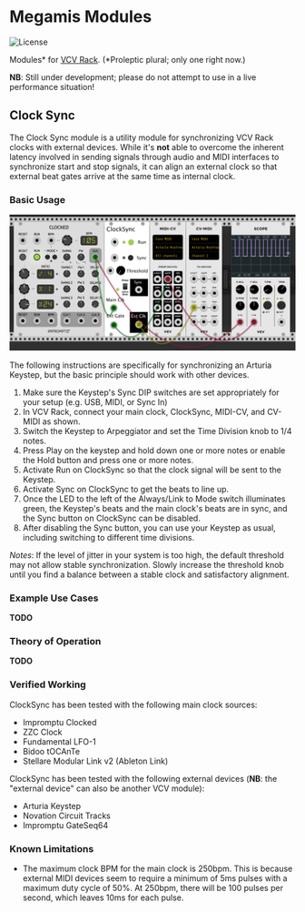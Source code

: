 # Megamis Modules

![License](https://img.shields.io/badge/license-GPLv3-blue.svg?style=flat-square)

Modules* for [VCV Rack](https://github.com/VCVRack/Rack).
(*Proleptic plural; only one right now.)

**NB**: Still under development; please do not attempt to use in a live performance situation!

## Clock Sync

The Clock Sync module is a utility module for synchronizing VCV Rack clocks with external devices. While it's **not**
able to overcome the inherent latency involved in sending signals through audio and MIDI interfaces to synchronize start
and stop signals, it can align an external clock so that external beat gates arrive at the same time as internal clock.

### Basic Usage

![IM](images/basic_connection.png)

The following instructions are specifically for synchronizing an Arturia Keystep, but the basic
principle should work with other devices.

1. Make sure the Keystep's Sync DIP switches are set appropriately for your setup (e.g. USB, MIDI, or Sync In)
1. In VCV Rack, connect your main clock, ClockSync, MIDI-CV, and CV-MIDI as shown.
1. Switch the Keystep to Arpeggiator and set the Time Division knob to 1/4 notes.
1. Press Play on the keystep and hold down one or more notes or enable the Hold button and press one or more notes.
1. Activate Run on ClockSync so that the clock signal will be sent to the Keystep.
1. Activate Sync on ClockSync to get the beats to line up.
1. Once the LED to the left of the Always/Link to Mode switch illuminates green, the Keystep's
   beats and the main clock's beats are in sync, and the Sync button on ClockSync can be disabled.
1. After disabling the Sync button, you can use your Keystep as usual, including switching to different
   time divisions.

*Notes*: If the level of jitter in your system is too high, the default threshold may not allow
         stable synchronization. Slowly increase the threshold knob until you find a balance
         between a stable clock and satisfactory alignment.

### Example Use Cases

**TODO**

### Theory of Operation

**TODO**


### Verified Working

ClockSync has been tested with the following main clock sources:
* Impromptu Clocked
* ZZC Clock
* Fundamental LFO-1
* Bidoo tOCAnTe
* Stellare Modular Link v2 (Ableton Link)

ClockSync has been tested with the following external devices (**NB**: the "external device" can
also be another VCV module):
* Arturia Keystep
* Novation Circuit Tracks
* Impromptu GateSeq64


### Known Limitations

* The maximum clock BPM for the main clock is 250bpm. This is because external MIDI devices seem to require a minimum of
  5ms pulses with a maximum duty cycle of 50%. At 250bpm, there will be 100 pulses per second, which leaves 10ms for
  each pulse.
